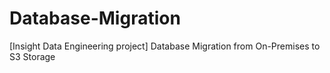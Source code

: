 # Database-Migration
[Insight Data Engineering project] Database Migration from On-Premises to S3 Storage
